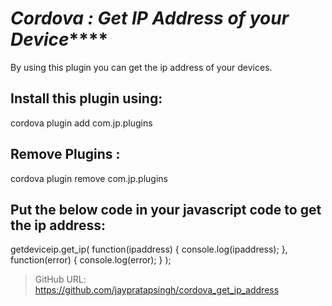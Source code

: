 # *******Cordova : Get IP Address of your Device*********** #

By using this plugin you can get the ip address of your devices.


## Install this plugin using:

cordova plugin add com.jp.plugins



## Remove Plugins :

cordova plugin remove com.jp.plugins



## Put the below code in your javascript code to get the ip address:

getdeviceip.get_ip(
	function(ipaddress)
	{
            console.log(ipaddress);
        },
	function(error)
	{
            console.log(error);
        }
    );







> GitHub URL: https://github.com/jaypratapsingh/cordova_get_ip_address